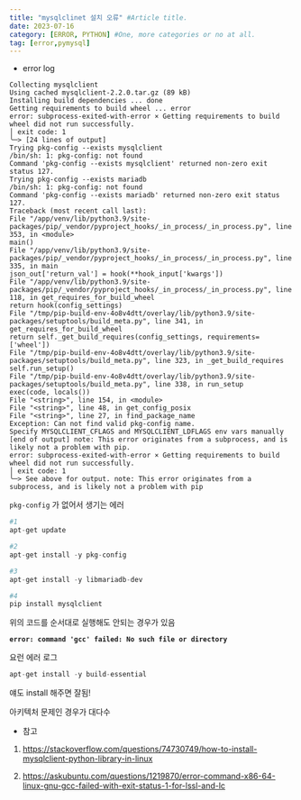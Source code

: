 ```yaml
---
title: "mysqlclinet 설치 오류" #Article title.
date: 2023-07-16
category: [ERROR, PYTHON] #One, more categories or no at all.
tag: [error,pymysql]
---
```


- error log

```
Collecting mysqlclient
Using cached mysqlclient-2.2.0.tar.gz (89 kB)
Installing build dependencies ... done
Getting requirements to build wheel ... error
error: subprocess-exited-with-error × Getting requirements to build wheel did not run successfully.
│ exit code: 1
╰─> [24 lines of output]
Trying pkg-config --exists mysqlclient
/bin/sh: 1: pkg-config: not found
Command 'pkg-config --exists mysqlclient' returned non-zero exit status 127.
Trying pkg-config --exists mariadb
/bin/sh: 1: pkg-config: not found
Command 'pkg-config --exists mariadb' returned non-zero exit status 127.
Traceback (most recent call last):
File "/app/venv/lib/python3.9/site-packages/pip/_vendor/pyproject_hooks/_in_process/_in_process.py", line 353, in <module>
main()
File "/app/venv/lib/python3.9/site-packages/pip/_vendor/pyproject_hooks/_in_process/_in_process.py", line 335, in main
json_out['return_val'] = hook(**hook_input['kwargs'])
File "/app/venv/lib/python3.9/site-packages/pip/_vendor/pyproject_hooks/_in_process/_in_process.py", line 118, in get_requires_for_build_wheel
return hook(config_settings)
File "/tmp/pip-build-env-4o8v4dtt/overlay/lib/python3.9/site-packages/setuptools/build_meta.py", line 341, in get_requires_for_build_wheel
return self._get_build_requires(config_settings, requirements=['wheel'])
File "/tmp/pip-build-env-4o8v4dtt/overlay/lib/python3.9/site-packages/setuptools/build_meta.py", line 323, in _get_build_requires
self.run_setup()
File "/tmp/pip-build-env-4o8v4dtt/overlay/lib/python3.9/site-packages/setuptools/build_meta.py", line 338, in run_setup
exec(code, locals())
File "<string>", line 154, in <module>
File "<string>", line 48, in get_config_posix
File "<string>", line 27, in find_package_name
Exception: Can not find valid pkg-config name.
Specify MYSQLCLIENT_CFLAGS and MYSQLCLIENT_LDFLAGS env vars manually
[end of output] note: This error originates from a subprocess, and is likely not a problem with pip.
error: subprocess-exited-with-error × Getting requirements to build wheel did not run successfully.
│ exit code: 1
╰─> See above for output. note: This error originates from a subprocess, and is likely not a problem with pip
```

`pkg-config` 가 없어서 생기는 에러

```python
#1
apt-get update

#2
apt-get install -y pkg-config

#3
apt-get install -y libmariadb-dev

#4
pip install mysqlclient
```

위의 코드를 순서대로 실행해도 안되는 경우가 있음

**`error: command 'gcc' failed: No such file or directory`**

요런 에러 로그

```python
apt-get install -y build-essential
```

얘도 install 해주면 잘됨!

아키텍처 문제인 경우가 대다수


- 참고

1. https://stackoverflow.com/questions/74730749/how-to-install-mysqlclient-python-library-in-linux

2. https://askubuntu.com/questions/1219870/error-command-x86-64-linux-gnu-gcc-failed-with-exit-status-1-for-lssl-and-lc